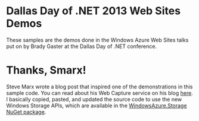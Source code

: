 Dallas Day of .NET 2013 Web Sites Demos
=======================

These samples are the demos done in the Windows Azure Web Sites talks put on by Brady Gaster at the Dallas Day of .NET conference. 

# Thanks, Smarx! #
Steve Marx wrote a blog post that inspired one of the demonstrations in this sample code. You can read about his Web Capture service on his blog [here](http://blog.smarx.com/posts/web-page-image-capture-in-windows-azure). I basically copied, pasted, and updated the source code to use the new Windows Storage APIs, which are available in the [WindowsAzure.Storage NuGet package](http://nuget.org/packages/WindowsAzure.Storage/). 